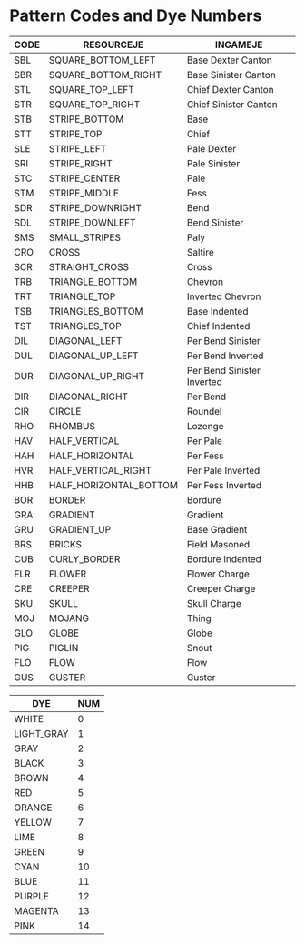 # Pattern Codes and Dye Numbers
| **CODE** | **RESOURCEJE**           | **INGAMEJE**               |
| -------- | ------------------------ | -------------------------- |
| SBL      | SQUARE\_BOTTOM\_LEFT     | Base Dexter Canton         |
| SBR      | SQUARE\_BOTTOM\_RIGHT    | Base Sinister Canton       |
| STL      | SQUARE\_TOP\_LEFT        | Chief Dexter Canton        |
| STR      | SQUARE\_TOP\_RIGHT       | Chief Sinister Canton      |
| STB      | STRIPE\_BOTTOM           | Base                       |
| STT      | STRIPE\_TOP              | Chief                      |
| SLE      | STRIPE\_LEFT             | Pale Dexter                |
| SRI      | STRIPE\_RIGHT            | Pale Sinister              |
| STC      | STRIPE\_CENTER           | Pale                       |
| STM      | STRIPE\_MIDDLE           | Fess                       |
| SDR      | STRIPE\_DOWNRIGHT        | Bend                       |
| SDL      | STRIPE\_DOWNLEFT         | Bend Sinister              |
| SMS      | SMALL\_STRIPES           | Paly                       |
| CRO      | CROSS                    | Saltire                    |
| SCR      | STRAIGHT\_CROSS          | Cross                      |
| TRB      | TRIANGLE\_BOTTOM         | Chevron                    |
| TRT      | TRIANGLE\_TOP            | Inverted Chevron           |
| TSB      | TRIANGLES\_BOTTOM        | Base Indented              |
| TST      | TRIANGLES\_TOP           | Chief Indented             |
| DIL      | DIAGONAL\_LEFT           | Per Bend Sinister          |
| DUL      | DIAGONAL\_UP\_LEFT       | Per Bend Inverted          |
| DUR      | DIAGONAL\_UP\_RIGHT      | Per Bend Sinister Inverted |
| DIR      | DIAGONAL\_RIGHT          | Per Bend                   |
| CIR      | CIRCLE                   | Roundel                    |
| RHO      | RHOMBUS                  | Lozenge                    |
| HAV      | HALF\_VERTICAL           | Per Pale                   |
| HAH      | HALF\_HORIZONTAL         | Per Fess                   |
| HVR      | HALF\_VERTICAL\_RIGHT    | Per Pale Inverted          |
| HHB      | HALF\_HORIZONTAL\_BOTTOM | Per Fess Inverted          |
| BOR      | BORDER                   | Bordure                    |
| GRA      | GRADIENT                 | Gradient                   |
| GRU      | GRADIENT\_UP             | Base Gradient              |
| BRS      | BRICKS                   | Field Masoned              |
| CUB      | CURLY\_BORDER            | Bordure Indented           |
| FLR      | FLOWER                   | Flower Charge              |
| CRE      | CREEPER                  | Creeper Charge             |
| SKU      | SKULL                    | Skull Charge               |
| MOJ      | MOJANG                   | Thing                      |
| GLO      | GLOBE                    | Globe                      |
| PIG      | PIGLIN                   | Snout                      |
| FLO      | FLOW                     | Flow                       |
| GUS      | GUSTER                   | Guster                     |

| **DYE**     | **NUM** |
| ----------- | -------- |
| WHITE       | 0        |
| LIGHT\_GRAY | 1        |
| GRAY        | 2        |
| BLACK       | 3        |
| BROWN       | 4        |
| RED         | 5        |
| ORANGE      | 6        |
| YELLOW      | 7        |
| LIME        | 8        |
| GREEN       | 9        |
| CYAN        | 10       |
| BLUE        | 11       |
| PURPLE      | 12       |
| MAGENTA     | 13       |
| PINK        | 14       |
